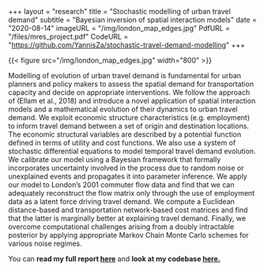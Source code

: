 +++
layout = "research"
title = "Stochastic modelling of urban travel demand"
subtitle = "Bayesian inversion of spatial interaction models"
date = "2020-08-14"
imageURL = "/img/london_map_edges.jpg"
PdfURL = "/files/mres_project.pdf"
CodeURL = "https://github.com/YannisZa/stochastic-travel-demand-modelling"
+++

{{< figure src="/img/london_map_edges.jpg" width="800" >}}

Modelling of evolution of urban travel demand is fundamental for urban planners and policy makers to assess the spatial demand for transportation capacity and decide on appropriate interventions. We follow the approach of (Ellam et al., 2018) and introduce a novel application of spatial interaction models and a mathematical evolution of their dynamics to urban travel demand. We exploit economic structure characteristics (e.g. employment) to inform travel demand between a set of origin and destination locations. The economic structural variables are described by a potential function defined in terms of utility and cost functions. We also use a system of stochastic differential equations to model temporal travel demand evolution. We calibrate our model using a Bayesian framework that formally incorporates uncertainty involved in the process due to random noise or unexplained events and propagates it into parameter inference. We apply our model to London’s 2001 commuter flow data and find that we can adequately reconstruct the flow matrix only through the use of employment data as a latent force driving travel demand. We compute a Euclidean distance-based and transportation network-based cost matrices and find that the latter is marginally better at explaining travel demand. Finally, we overcome computational challenges arising from a doubly intractable posterior by applying appropriate Markov Chain Monte Carlo schemes for various noise regimes.

You can **read my full report [here](https://yannisza.github.io/files/mres_project.pdf)** and **look at my codebase [here.](https://github.com/YannisZa/stochastic-travel-demand-modelling)**
